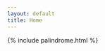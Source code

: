 ```yaml
---
layout: default
title: Home
---
```


{% include palindrome.html %}

<div id="brandKitContent" style="display: none;">
<h1 class="cyroglyph-title">Cyroglyph</h1>
<p class="cyroglyph-24" style="text-align: center; margin-bottom: 3rem;">
Pixel-perfect typography with palindromes.<br>
* Cyroglyph Brand Kit, a fontface for falling away …
</p>

<div class="cyroglyph-demo">
  <h2 class="cyroglyph-32">Font Demonstration</h2>
  <p class="cyroglyph-24">Character Support: Basic Latin + Enhanced Cyrillic (478 symbols)</p>

  <h3 class="cyroglyph-24">Modern Sizes (16px+):</h3>

  <div class='cyroglyph-16 size-demo'>
    16px: The quick brown fox jumps over the lazy dog
    <div class="use-case">Primary body text >> Modern interfaces</div>
  </div>

  <div class='cyroglyph-24 size-demo'>
    24px: Configuration Panel
    <div class="use-case">Section headings >> UI titles</div>
  </div>

  <div class='cyroglyph-32 size-demo'>
    32px: API Reference v2.1
    <div class="use-case">Page headers >> Important labels</div>
  </div>

  <div class='cyroglyph-48 size-demo'>
    48px: Cyroglyph Type System
    <div class="use-case">Hero text >> Display headings</div>
  </div>

  <div class='cyroglyph-64 size-demo'>
    64px: CREATE >> DESIGN >> BUILD
    <div class="use-case">Large displays >> Brand messaging</div>
  </div>

  <div class='cyroglyph-72 size-demo'>
    72px: PIXEL PERFECTION
    <div class="use-case">Impact statements >> Poster design</div>
  </div>

  <div class='cyroglyph-96 size-demo'>
    96px: 2008 > FUTURE
    <div class="use-case">Maximum legibility > > > Exhibition scale</div>
  </div>

  <!-- Legacy Hardware Section -->
  <div class="legacy-hardware-section">
    <h3 class="cyroglyph-24">Legacy Hardware (2008 Flash Era):</h3>

    <div class='cyroglyph-legacy-8 size-demo legacy'>
      RAM: 512KB OK
      <div class="use-case">Embedded systems >> Microcontroller displays</div>
    </div>

    <div class='cyroglyph-legacy-12 size-demo legacy'>
      192.168.1.1:8080
      <div class="use-case">Legacy interfaces >> Industrial controls</div>
    </div>
  </div>

  <div class="historical-note">
    <h4 class="cyroglyph-24">✨ Updated Today!</h4>
    <p class="cyroglyph-16">Now featuring 478 symbols: Full Cyrillic, Basic Latin & Google Fonts Basic sets, plus special characters: ♥ ◼ ▲ and more glyphs.</p>
  </div>

  <h3 class="cyroglyph-24">Cyrillic Test:</h3>
  <div class="cyroglyph-24">
    Съешь же ещё этих мягких французских булок, да выпей чаю
  </div>

  <h3 class="cyroglyph-24">Symbol Showcase:</h3>
  <div class="cyroglyph-24">
    ★ ◼ ▲ ⚡ ❤ → ← ↑ ↓ ♥ ◻ △ ◊ ♠ ♣ ♦ ♪ ♫ 1234567890 !@#$%^&*()
  </div>
</div>

<div class="usage-examples">
  <h3 class="cyroglyph-24">Usage Evolution:</h3>
  <ul class="cyroglyph-16">
    <li><strong>2008-2012:</strong> Flash interfaces, embedded hardware, microcontroller displays</li>
    <li><strong>2013-2020:</strong> Technical documentation, industrial control systems</li>
    <li><strong>2021+:</strong> Modern web interfaces, brand systems, bilingual applications</li>
  </ul>
</div>

<button onclick="location.reload()" class="cyroglyph-btn cyroglyph-16">
  Back to Loader
</button>
</div>

<script>
document.addEventListener('DOMContentLoaded', function() {
  const brandKitContent = document.getElementById('brandKitContent');
  const brandKit = document.getElementById('brandKit');

  if (brandKitContent && brandKit) {
    brandKit.innerHTML = brandKitContent.innerHTML;
    brandKitContent.remove();
  }
});
</script>
